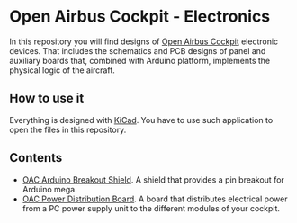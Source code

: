 # Open Airbus Cockpit - Electronics

In this repository you will find designs of [Open Airbus Cockpit][1] electronic 
devices. That includes the schematics and PCB designs of panel and auxiliary
boards that, combined with Arduino platform, implements the physical logic
of the aircraft. 

## How to use it

Everything is designed with [KiCad][2]. You have to use such application
to open the files in this repository. 

## Contents

* [OAC Arduino Breakout Shield](./arduino-breakout). A shield that provides a pin breakout for Arduino mega. 
* [OAC Power Distribution Board](./power-board). A board that distributes electrical power from a PC power supply unit to the different modules of your cockpit.


[1]: http://www.openairbuscockpit.org/
[2]: http://kicad-pcb.org/
